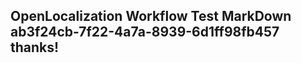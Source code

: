 <properties
ms.topic="hero-topic"
ms.test1="hero-topic"
ms.test2="test"/>

## OpenLocalization Workflow Test MarkDown ab3f24cb-7f22-4a7a-8939-6d1ff98fb457 thanks!
